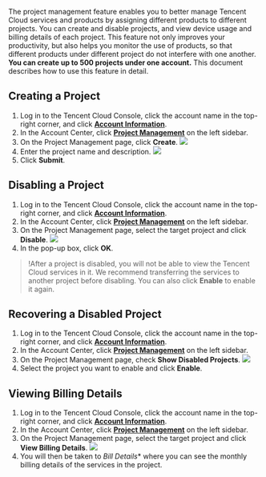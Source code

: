 The project management feature enables you to better manage Tencent Cloud services and products by assigning different products to different projects. You can create and disable projects, and view device usage and billing details of each project. This feature not only improves your productivity, but also helps you monitor the use of products, so that different products under different project do not interfere with one another. **You can create up to 500 projects under one account.** This document describes how to use this feature in detail.




## Creating a Project
1. Log in to the Tencent Cloud Console, click the account name in the top-right corner, and click **[Account Information](https://console.cloud.tencent.com/developer)**.
2. In the Account Center, click **[Project Management](https://console.cloud.tencent.com/project)** on the left sidebar.
3. On the Project Management page, click **Create**.
![](https://main.qcloudimg.com/raw/4b070b8c7c89b7932ad6d1bf48413771.png)
4. Enter the project name and description.
![](https://main.qcloudimg.com/raw/742538ed9cc9dcc75c78c63d0bc342fc.png)
5. Click **Submit**.



## Disabling a Project
1. Log in to the Tencent Cloud Console, click the account name in the top-right corner, and click **[Account Information](https://console.cloud.tencent.com/developer)**.
2. In the Account Center, click **[Project Management](https://console.cloud.tencent.com/project)** on the left sidebar.
3. On the Project Management page, select the target project and click **Disable**.
![](https://main.qcloudimg.com/raw/f4cd08e8234d1331421e4601ca8981c2.png)
4. In the pop-up box, click **OK**.

>!After a project is disabled, you will not be able to view the Tencent Cloud services in it. We recommend transferring the services to another project before disabling. You can also click **Enable** to enable it again.

## Recovering a Disabled Project
1. Log in to the Tencent Cloud Console, click the account name in the top-right corner, and click **[Account Information](https://console.cloud.tencent.com/developer)**.
2. In the Account Center, click **[Project Management](https://console.cloud.tencent.com/project)** on the left sidebar.
3. On the Project Management page, check **Show Disabled Projects**. 
![](https://main.qcloudimg.com/raw/cbba9a477b3fb158ed7db41489342fb3.png)
4. Select the project you want to enable and click **Enable**.


## Viewing Billing Details
1. Log in to the Tencent Cloud Console, click the account name in the top-right corner, and click **[Account Information](https://console.cloud.tencent.com/developer)**.
2. In the Account Center, click **[Project Management](https://console.cloud.tencent.com/project)** on the left sidebar.
3. On the Project Management page, select the target project and click **View Billing Details**. 
![](https://main.qcloudimg.com/raw/00ba703418b4c1e728fafadef872e0f2.png)
4. You will then be taken to *Bill Details** where you can see the monthly billing details of the services in the project. 

